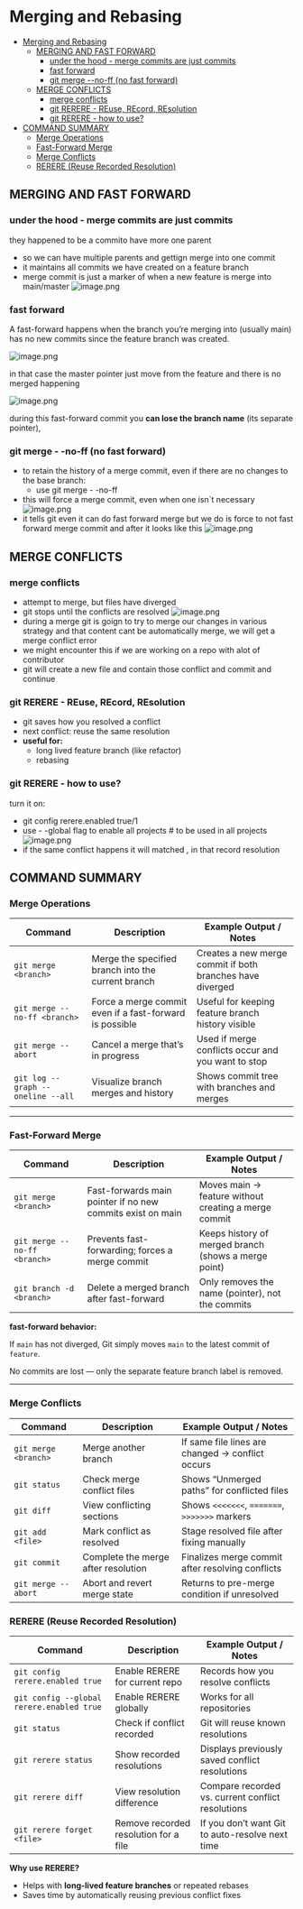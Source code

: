 # Merging and Rebasing

- [Merging and Rebasing](#merging-and-rebasing)
  - [MERGING AND FAST FORWARD](#merging-and-fast-forward)
    - [under the hood - merge commits are just commits](#under-the-hood---merge-commits-are-just-commits)
    - [fast forward](#fast-forward)
    - [git merge --no-ff (no fast forward)](#git-merge---no-ff-no-fast-forward)
  - [MERGE CONFLICTS](#merge-conflicts)
    - [merge conflicts](#merge-conflicts-1)
    - [git RERERE - REuse, REcord, REsolution](#git-rerere---reuse-record-resolution)
    - [git RERERE - how to use?](#git-rerere---how-to-use)
- [COMMAND SUMMARY](#command-summary)
  - [Merge Operations](#merge-operations)
  - [Fast-Forward Merge](#fast-forward-merge)
  - [Merge Conflicts](#merge-conflicts-2)
  - [RERERE (Reuse Recorded Resolution)](#rerere-reuse-recorded-resolution)

## MERGING AND FAST FORWARD

### under the hood - merge commits are just commits

they happened to be a commito have more one parent

- so we can have multiple parents and gettign merge into one commit
- it maintains all commits we have created on a feature branch
- merge commit is just a marker of when a new feature is merge into main/master
  ![image.png](attachment:a0d71578-092a-47cb-b2e4-571f779b06c5:image.png)

### fast forward

A fast-forward happens when the branch you’re merging into (usually main)
has no new commits since the feature branch was created.

![image.png](attachment:a3ec1347-3e5f-4195-84d5-f4e760afa3ee:image.png)

in that case the master pointer just move from the feature and there is no merged happening

![image.png](attachment:79425018-e565-4269-b55c-df23fe7c9d34:image.png)

during this fast-forward commit you **can lose the branch name** (its separate pointer),

### git merge - -no-ff (no fast forward)

- to retain the history of a merge commit, even if there are no changes to the base branch:
  - use git merge - -no-ff
- this will force a merge commit, even when one isn`t necessary
  ![image.png](attachment:a897f996-c96a-48f8-9a7d-6fb5b66cb45d:image.png)
- it tells git even it can do fast forward merge but we do is force to not fast forward merge commit and after it looks like this
  ![image.png](attachment:09e7da8e-c2b2-496d-afab-2f98ea63c566:image.png)

## MERGE CONFLICTS

### merge conflicts

- attempt to merge, but files have diverged
- git stops until the conflicts are resolved
  ![image.png](attachment:df669d96-cef6-40f6-aa94-6cd14a84fad9:image.png)
- during a merge git is goign to try to merge our changes in various strategy and that content cant be automatically merge, we will get a merge conflict error
- we might encounter this if we are working on a repo with alot of contributor
- git will create a new file and contain those conflict and commit and continue

### git RERERE - REuse, REcord, REsolution

- git saves how you resolved a conflict
- next conflict: reuse the same resolution
- **useful for:**
  - long lived feature branch (like refactor)
  - rebasing

### git RERERE - how to use?

turn it on:

- git config rerere.enabled true/1
- use - -global flag to enable all projects # to be used in all projects
  ![image.png](attachment:04a81389-4db9-4eac-ab1c-4efbd64f966c:image.png)
- if the same conflict happens it will matched , in that record resolution

## COMMAND SUMMARY

### Merge Operations

| Command                           | Description                                             | Example Output / Notes                                    |
| --------------------------------- | ------------------------------------------------------- | --------------------------------------------------------- |
| `git merge <branch>`              | Merge the specified branch into the current branch      | Creates a new merge commit if both branches have diverged |
| `git merge --no-ff <branch>`      | Force a merge commit even if a fast-forward is possible | Useful for keeping feature branch history visible         |
| `git merge --abort`               | Cancel a merge that’s in progress                       | Used if merge conflicts occur and you want to stop        |
| `git log --graph --oneline --all` | Visualize branch merges and history                     | Shows commit tree with branches and merges                |

---

### Fast-Forward Merge

| Command                      | Description                                                | Example Output / Notes                               |
| ---------------------------- | ---------------------------------------------------------- | ---------------------------------------------------- |
| `git merge <branch>`         | Fast-forwards main pointer if no new commits exist on main | Moves main → feature without creating a merge commit |
| `git merge --no-ff <branch>` | Prevents fast-forwarding; forces a merge commit            | Keeps history of merged branch (shows a merge point) |
| `git branch -d <branch>`     | Delete a merged branch after fast-forward                  | Only removes the name (pointer), not the commits     |

**fast-forward behavior:**

If `main` has not diverged, Git simply moves `main` to the latest commit of `feature`.

No commits are lost — only the separate feature branch label is removed.

---

### Merge Conflicts

| Command              | Description                         | Example Output / Notes                           |
| -------------------- | ----------------------------------- | ------------------------------------------------ |
| `git merge <branch>` | Merge another branch                | If same file lines are changed → conflict occurs |
| `git status`         | Check merge conflict files          | Shows “Unmerged paths” for conflicted files      |
| `git diff`           | View conflicting sections           | Shows `<<<<<<<`, `=======`, `>>>>>>>` markers    |
| `git add <file>`     | Mark conflict as resolved           | Stage resolved file after fixing manually        |
| `git commit`         | Complete the merge after resolution | Finalizes merge commit after resolving conflicts |
| `git merge --abort`  | Abort and revert merge state        | Returns to pre-merge condition if unresolved     |

### RERERE (Reuse Recorded Resolution)

| Command                                   | Description                           | Example Output / Notes                            |
| ----------------------------------------- | ------------------------------------- | ------------------------------------------------- |
| `git config rerere.enabled true`          | Enable RERERE for current repo        | Records how you resolve conflicts                 |
| `git config --global rerere.enabled true` | Enable RERERE globally                | Works for all repositories                        |
| `git status`                              | Check if conflict recorded            | Git will reuse known resolutions                  |
| `git rerere status`                       | Show recorded resolutions             | Displays previously saved conflict resolutions    |
| `git rerere diff`                         | View resolution difference            | Compare recorded vs. current conflict resolutions |
| `git rerere forget <file>`                | Remove recorded resolution for a file | If you don’t want Git to auto-resolve next time   |

**Why use RERERE?**

- Helps with **long-lived feature branches** or repeated rebases
- Saves time by automatically reusing previous conflict fixes
